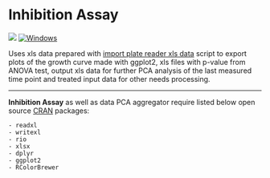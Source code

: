 # Inhibition Assay
![](https://img.shields.io/badge/-made%20with%20R-blue) [![Windows](https://svgshare.com/i/ZhY.svg)](https://svgshare.com/i/ZhY.svg)

Uses xls data prepared with [import plate reader xls data](https://github.com/CreMoProduction/import-plate-reader-xls-data-) script to export plots of the growth curve made with ggplot2, xls files with p-value from ANOVA test, output xls data for further PCA analysis of the last measured time point and treated input data for other needs processing.

----------  
**Inhibition Assay** as well as data PCA aggregator require listed below open source [CRAN](https://cran.r-project.org) packages: 
```
- readxl
- writexl
- rio
- xlsx
- dplyr
- ggplot2
- RColorBrewer
```  


